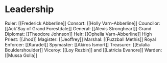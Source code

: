 # Leadership
Ruler: [[Frederick Abberline]]
Consort: [[Holly Varn-Abberline]]
Councilor: [[Ack'Say of Grand Forestdale]]
General: [[Alexis Strongheart]]
Grand Diplomat: [[Theodore Johnson]]
Heir: [[Ophelia Varn-Abberline]]
High Priest: [[Jhod]]
Magister: [[Jeoffrey]]
Marshal: [[Fuzzball Methis]]
Royal Enforcer: [[Kuradel]]
Spymaster: [[Akiros Ismort]]
Treasurer: [[Eulalia Bouldershoulder]]
Viceroy: [[Loy Rezbin]] and [[Latricia Evanore]]
Warden: [[Mussa Golla]]
